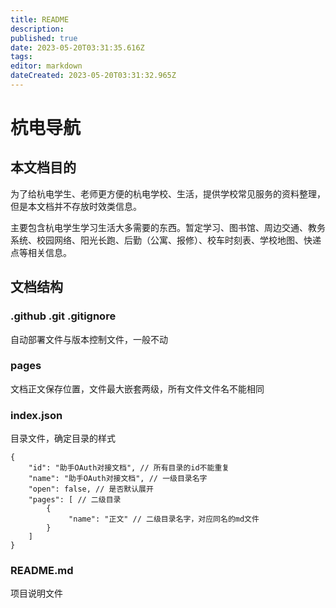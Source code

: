 ```yaml
---
title: README
description:
published: true
date: 2023-05-20T03:31:35.616Z
tags:
editor: markdown
dateCreated: 2023-05-20T03:31:32.965Z
---
```


# 杭电导航

## 本文档目的

为了给杭电学生、老师更方便的杭电学校、生活，提供学校常见服务的资料整理，但是本文档并不存放时效类信息。

主要包含杭电学生学习生活大多需要的东西。暂定学习、图书馆、周边交通、教务系统、校园网络、阳光长跑、后勤（公寓、报修）、校车时刻表、学校地图、快递点等相关信息。

## 文档结构

### .github .git .gitignore

自动部署文件与版本控制文件，一般不动

### pages

文档正文保存位置，文件最大嵌套两级，所有文件文件名不能相同

### index.json

目录文件，确定目录的样式

```
{
    "id": "助手OAuth对接文档", // 所有目录的id不能重复
    "name": "助手OAuth对接文档", // 一级目录名字
    "open": false, // 是否默认展开
    "pages": [ // 二级目录
        {
             "name": "正文" // 二级目录名字，对应同名的md文件
        }
    ]
}
```

### README.md

项目说明文件